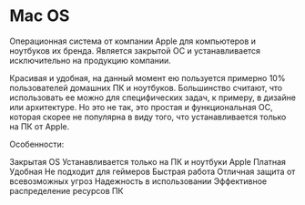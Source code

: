 # **Mac OS**  
Операционная система от компании Apple для компьютеров и ноутбуков их бренда. Является закрытой ОС и устанавливается исключительно на продукцию компании.



Красивая и удобная, на данный момент ею пользуется примерно 10% пользователей домашних ПК и ноутбуков. Большинство считают, что использовать ее можно для специфических задач, к примеру, в дизайне или архитектуре. Но это не так, это простая и функциональная ОС, которая скорее не популярна в виду того, что устанавливается только на ПК от Apple.

Особенности:

Закрытая OS
Устанавливается только на ПК и ноутбуки Apple
Платная
Удобная
Не подходит для геймеров
Быстрая работа
Отличная защита от всевозможных угроз
Надежность в использовании
Эффективное распределение ресурсов ПК